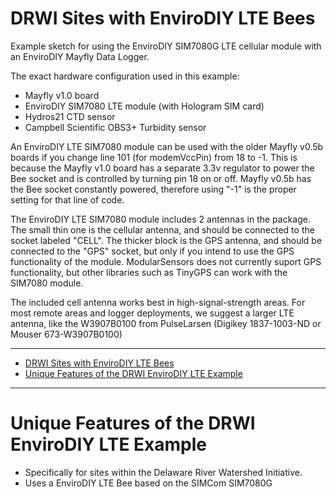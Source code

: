 # DRWI Sites with EnviroDIY LTE Bees <!-- {#example_drwi_ediylte} -->
Example sketch for using the EnviroDIY SIM7080G LTE cellular module with an EnviroDIY Mayfly Data Logger.

The exact hardware configuration used in this example:
 * Mayfly v1.0 board
 * EnviroDIY SIM7080 LTE module (with Hologram SIM card)
 * Hydros21 CTD sensor
 * Campbell Scientific OBS3+ Turbidity sensor

An EnviroDIY LTE SIM7080 module can be used with the older Mayfly v0.5b boards if you change line 101 (for modemVccPin) from 18 to -1.
This is because the Mayfly v1.0 board has a separate 3.3v regulator to power the Bee socket and is controlled by turning pin 18 on or off.
Mayfly v0.5b has the Bee socket constantly powered, therefore using "-1" is the proper setting for that line of code.

The EnviroDIY LTE SIM7080 module includes 2 antennas in the package.  The small thin one is the cellular antenna, and should be connected to the socket labeled "CELL".  The thicker block is the GPS antenna, and should be connected to the "GPS" socket, but only if you intend to use the GPS functionality of the module.  ModularSensors does not currently suport GPS functionality, but other libraries such as TinyGPS can work with the SIM7080 module.

The included cell antenna works best in high-signal-strength areas.  For most remote areas and logger deployments, we suggest a larger LTE antenna, like the W3907B0100
from PulseLarsen (Digikey 1837-1003-ND or Mouser 673-W3907B0100)

_______

[//]: # ( @tableofcontents )

[//]: # ( Start GitHub Only )
- [DRWI Sites with EnviroDIY LTE Bees](#drwi-sites-with-envirodiy-lte-bees)
- [Unique Features of the DRWI EnviroDIY LTE Example](#unique-features-of-the-drwi-envirodiy-lte-example)

[//]: # ( End GitHub Only )

_______

# Unique Features of the DRWI EnviroDIY LTE Example <!-- {#example_drwi_ediylte_unique} -->
- Specifically for sites within the Delaware River Watershed Initiative.
- Uses a EnviroDIY LTE Bee based on the SIMCom SIM7080G


[//]: # ( @section example_drwi_ediylte_pio_config PlatformIO Configuration )

[//]: # ( @include{lineno} DRWI_SIM7080LTE/platformio.ini )

[//]: # ( @section example_drwi_ediylte_code The Complete Code )

[//]: # ( @include{lineno} DRWI_SIM7080LTE/DRWI_SIM7080LTE.ino )
